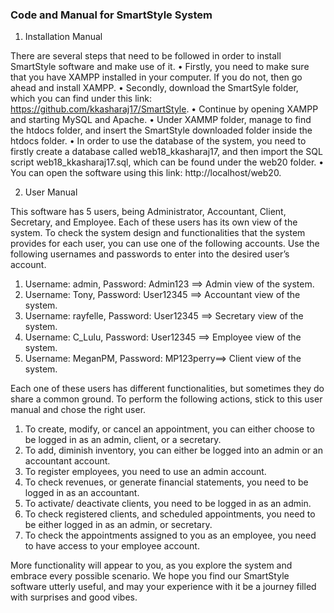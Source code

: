 ### Code and Manual for SmartStyle System
1.	Installation Manual

There are several steps that need to be followed in order to install SmartStyle software and make use of it.
•	Firstly, you need to make sure that you have XAMPP installed in your computer. If you do not, then go ahead and install XAMPP.
•	Secondly, download the SmartSyle folder, which you can find under this link: https://github.com/kkasharaj17/SmartStyle. 
•	Continue by opening XAMPP and starting MySQL and Apache.
•	Under XAMMP folder, manage to find the htdocs folder, and insert the SmartStyle downloaded folder inside the htdocs folder.
•	In order to use the database of the system, you need to firstly create a database called web18_kkasharaj17, and then import the SQL script web18_kkasharaj17.sql, which can be found under the web20 folder.
•	You can open the software using this link: http://localhost/web20.

2.	User Manual

This software has 5 users, being Administrator, Accountant, Client, Secretary, and Employee. Each of these users has its own view of the system. To check the system design and functionalities that the system provides for each user, you can use one of the following accounts.
Use the following usernames and passwords to enter into the desired user’s account.
1.	Username: admin, Password: Admin123 ==> Admin view of the system.
2.	Username: Tony, Password: User12345 ==> Accountant view of the system.
3.	Username: rayfelle, Password: User12345 ==> Secretary view of the system.
4.	Username: C_Lulu, Password: User12345 ==> Employee view of the system.
5.	Username: MeganPM, Password: MP123perry==> Client view of the system.

Each one of these users has different functionalities, but sometimes they do share a common ground. To perform the following actions, stick to this user manual and chose the right user.
1.	To create, modify, or cancel an appointment, you can either choose to be logged in as an admin, client, or a secretary.
2.	To add, diminish inventory, you can either be logged into an admin or an accountant account.
3.	To register employees, you need to use an admin account.
4.	To check revenues, or generate financial statements, you need to be logged in as an accountant.
5.	To activate/ deactivate clients, you need to be logged in as an admin.
6.	To check registered clients, and scheduled appointments, you need to be either logged in as an admin, or secretary.
7.	To check the appointments assigned to you as an employee, you need to have access to your employee account.

More functionality will appear to you, as you explore the system and embrace every possible scenario. We hope you find our SmartStyle software utterly useful, and may your experience with it be a journey filled with surprises and good vibes.
